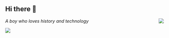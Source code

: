 ## Hi there 👋

<img align="right" src="https://github-readme-stats.vercel.app/api?username=DzC-0i&count_private=true&line_height=27&show_icons=true">

*A boy who loves history and technology*

<img align="left" src="https://github-readme-stats.vercel.app/api/top-langs/?username=DzC-0i&layout=compact&show_icons=true">

<!--
**DzC-0i/DzC-0i** is a ✨ _special_ ✨ repository because its `README.md` (this file) appears on your GitHub profile.

Here are some ideas to get you started:

- 🔭 I’m currently working on ...
- 🌱 I’m currently learning ...
- 👯 I’m looking to collaborate on ...
- 🤔 I’m looking for help with ...
- 💬 Ask me about ...
- 📫 How to reach me: ...
- 😄 Pronouns: ...
- ⚡ Fun fact: ...
-->
